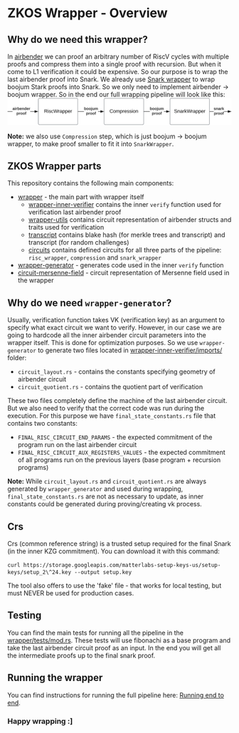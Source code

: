 # ZKOS Wrapper - Overview

## Why do we need this wrapper?

In [airbender](https://github.com/matter-labs/zksync-airbender/tree/main) we can proof an arbitrary number of RiscV cycles with multiple proofs and compress them into a single proof with recursion. But when it come to L1 verification it could be expensive. So our purpose is to wrap the last airbender proof into Snark.
We already use [Snark wrapper](https://github.com/matter-labs/zksync-crypto/tree/main/crates/snark-wrapper) to wrap boojum Stark proofs into Snark. So we only need to implement airbender -> boojum wrapper. So in the end our full wrapping pipeline will look like this:
![diagram](../diagram.svg)

**Note:** we also use `Compression` step, which is just boojum -> boojum wrapper, to make proof smaller to fit it into `SnarkWrapper`.

## ZKOS Wrapper parts

This repository contains the following main components:
- [wrapper](../wrapper/) - the main part with wrapper itself
    - [wrapper-inner-verifier](../wrapper/src/wrapper_inner_verifier/) contains the inner `verify` function used for verification last airbender proof
    - [wrapper-utils](../wrapper/src/wrapper_utils/) contains circuit representation of airbender structs and traits used for verification
    - [transcript](../wrapper/src/transcript/) contains blake hash (for merkle trees and transcript) and transcript (for random challenges)
    - [circuits](../wrapper/src/circuits/) contains defined circuits for all three parts of the pipeline: `risc_wrapper`, `compression` and `snark_wrapper`
- [wrapper-generator](../wrapper_generator/) - generates code used in the inner `verify` function
- [circuit-mersenne-field](../circuit-mersenne-field/) - circuit representation of Mersenne field used in the wrapper

## Why do we need `wrapper-generator`?

Usually, verification function takes VK (verification key) as an argument to specify what exact circuit we want to verify. However, in our case we are going to hardcode all the inner airbender circuit parameters into the wrapper itself. This is done for optimization purposes. So we use `wrapper-generator` to generate two files located in [wrapper-inner-verifier/imports/](../wrapper/src/wrapper_inner_verifier/imports/) folder:
- `circuit_layout.rs` - contains the constants specifying geometry of airbender circuit
- `circuit_quotient.rs` - contains the quotient part of verification

These two files completely define the machine of the last airbender circuit. But we also need to verify that the correct code was run during the execution. For this purpose we have `final_state_constants.rs` file that contains two constants:
- `FINAL_RISC_CIRCUIT_END_PARAMS` - the expected commitment of the program run on the last airbender circuit
- `FINAL_RISC_CIRCUIT_AUX_REGISTERS_VALUES` - the expected commitment of all programs run on the previous layers (base program + recursion programs)

**Note:** While `circuit_layout.rs` and `circuit_quotient.rs` are always generated by `wrapper_generator` and used during wrapping, `final_state_constants.rs` are not as necessary to update, as inner constants could be generated during proving/creating vk process.

## Crs
Crs (common reference string) is a trusted setup required for the final Snark (in the inner KZG commitment). You can download it with this command:
```
curl https://storage.googleapis.com/matterlabs-setup-keys-us/setup-keys/setup_2\^24.key --output setup.key
```
The tool also offers to use the 'fake' file - that works for local testing, but must NEVER be used for production cases.

## Testing

You can find the main tests for running all the pipeline in the [wrapper/tests/mod.rs](../wrapper/src/tests/mod.rs). These tests will use fibonachi as a base program and take the last airbender circuit proof as an input. In the end you will get all the intermediate proofs up to the final snark proof.

## Running the wrapper
You can find instructions for running the full pipeline here: [Running end to end](./end_to_end.md).

### Happy wrapping :]
